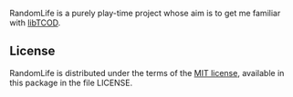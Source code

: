 RandomLife is a purely play-time project whose aim is to get me familiar with
[libTCOD](http://doryen.eptalys.net/libtcod/).

## License ##

RandomLife is distributed under the terms of the
[MIT license](http://opensource.org/licenses/mit-license.html),
available in this package in the file LICENSE.
